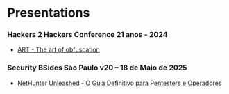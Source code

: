 # Presentations
### Hackers 2 Hackers Conference 21 anos - 2024
- [ART - The art of obfuscation](ART%20-%20The%20art%20of%20obfuscation.pdf)

### Security BSides São Paulo v20 – 18 de Maio de 2025
- [NetHunter Unleashed - O Guia Definitivo para Pentesters e Operadores](NetHunter%20Unleashed%20-%20O%20Guia%20Definitivo%20para%20Pentesters%20e%20Operadores.pdf)
